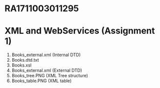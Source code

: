 # RA1711003011295
# XML and WebServices (Assignment 1)
1. Books_external.xml (Internal DTD)
2. Books.dtd.txt
3. Books.xsl
4. Books_external.xml (External DTD)
5. Books_tree.PNG (XML Tree structure)
6. Books_table.PNG (XML table)
